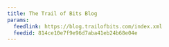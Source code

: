 ```yaml
---
title: The Trail of Bits Blog
params:
  feedlink: https://blog.trailofbits.com/index.xml
  feedid: 814ce10e7f9e96d7aba41eb24b68e04e
---
```

